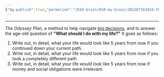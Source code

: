 ```yaml
---
{"dg-publish":true,"permalink":"/010-brain/010-my-brain/202207161016-the-odessy-plan/","created":"2022-07-16T10:16:57.000-04:00","updated":"2025-03-20T01:20:02.000-04:00"}
---
```


---

_The Odyssey Plan,_ a method to help navigate [big decisions](https://aliabdaal.com/climbing-a-mountain/), and to answer the age-old question of **"What should I do with my life?"** It goes as follows:

1.  Write out, in detail, what your life would look like 5 years from now if you continued down your current path.
2.  Write out, in detail, what your life would look like 5 years from now if you took a completely different path.
3.  Write out, in detail, what your life would look like 5 years from now if money and social obligations were irrelevant.
